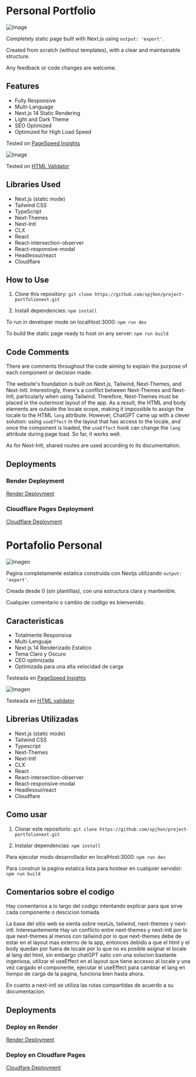 # Personal Portfolio

![Image](/public/screencapture.png)

Completely static page built with Next.js using `output: 'export'`.

Created from scratch (without templates), with a clear and maintainable structure.

Any feedback or code changes are welcome.

## Features

- Fully Responsive
- Multi-Language
- Next.js 14 Static Rendering
- Light and Dark Theme
- SEO Optimized
- Optimized for High Load Speed

Tested on [PageSpeed Insights](https://pagespeed.web.dev/)

![Image](/public/screencapturespeedinsight.png)

Tested on [HTML Validator](https://validator.w3.org/)

## Libraries Used

- Next.js (static mode)
- Tailwind CSS
- TypeScript
- Next-Themes
- Next-Intl
- CLX
- React
- React-intersection-observer
- React-responsive-modal
- Headlessui/react
- Cloudflare

## How to Use

1. Clone this repository: `git clone https://github.com/spjhon/project-portfolionext.git`

2. Install dependencies: `npm install`

To run in developer mode on localHost:3000: `npm run dev`

To build the static page ready to host on any server: `npm run build`

## Code Comments

There are comments throughout the code aiming to explain the purpose of each component or decision made.

The website's foundation is built on Next.js, Tailwind, Next-Themes, and Next-Intl. Interestingly, there's a conflict between Next-Themes and Next-Intl, particularly when using Tailwind. Therefore, Next-Themes must be placed in the outermost layout of the app. As a result, the HTML and body elements are outside the locale scope, making it impossible to assign the locale to the HTML `lang` attribute. However, ChatGPT came up with a clever solution: using `useEffect` in the layout that has access to the locale, and once the component is loaded, the `useEffect` hook can change the `lang` attribute during page load. So far, it works well.

As for Next-Intl, shared routes are used according to its documentation.

## Deployments

### Render Deployment

[Render Deployment](https://camiloportfolio-nosc.onrender.com)

### Cloudflare Pages Deployment

[Cloudflare Deployment](project-portfolionext.pages.dev)

# Portafolio Personal

![Imagen](/public/screencapture.png)

Pagina completamente estatica construida con Nextjs utilizando `output: 'export'`.

Creada desde 0 (sin plantillas), con una estructura clara y mantenible.

Cualquier comentario o cambio de codigo es bienvenido.

## Caracteristicas

- Totalmente Responsiva
- Multi-Lenguaje
- Next js 14 Renderizado Estatico
- Tema Claro y Oscuro
- CEO optimizada
- Optimizada para una alta velocidad de carga

Testeada en [PageSpeed Insights](https://pagespeed.web.dev/)

![Imagen](/public/screencapturespeedinsight.png)

Testeada en [HTML validator](https://validator.w3.org/)

## Librerias Utilizadas

- Next.js (static mode)
- Tailwind CSS
- Typescript
- Next-Themes
- Next-Intl
- CLX
- React
- React-intersection-observer
- React-responsive-modal
- Headlessui/react
- Cloudflare

## Como usar

1. Clonar este repositorio: `git clone https://github.com/spjhon/project-portfolionext.git`

2. Instalar dependencias: `npm install`

Para ejecutar modo desarrollador en localHost:3000: `npm run dev`

Para construir la pagina estatica lista para hostear en cualquier servidor: `npm run build`

## Comentarios sobre el codigo

Hay comentarios a lo largo del codigo intentando explicar para que sirve cada componente o descicion tomada.

La base del sitio web se sienta sobre nextJs, tailwind, next-themes y next-intl. Interesantemente Hay un conflicto entre next-themes y next-intl por lo que next-themes al menos con tailwind  por lo que next-themes debe de estar en el layout mas externo de la app, entonces debido a que el html y el body quedan por fuera de locale por lo que no es posible asignar el locale al lang del html, sin embargo chatGPT salio con una solucion bastante ingeniosa, utilizar el useEffect en el layout que tiene accesso al locale y una vez cargado el componente, ejecutar el useEffect para cambiar el lang en tiempo de carga de la pagina, funciona bien hasta ahora.

En cuanto a next-intl se utiliza las rutas compartidas de acuerdo a su documentacion.

## Deployments

### Deploy en Render

[Render Deployment](https://camiloportfolio-nosc.onrender.com)

### Deploy en Cloudfare Pages

[Cloudfare Deployment](project-portfolionext.pages.dev)
